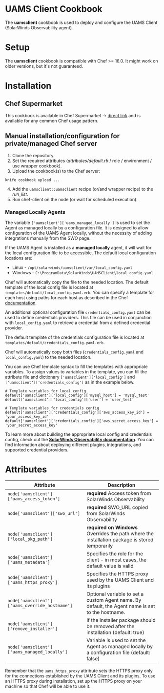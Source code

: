 # UAMS Client Cookbook

The **uamsclient** cookbook is used to deploy and configure the UAMS Client (SolarWinds Observability agent).

# Setup

The **uamsclient** cookbook is compatible with Chef >= 16.0. It might work on older versions, but it's not guaranteed.

# Installation
## Chef Supermarket

This cookbook is available in Chef Supermarket -> [direct link](https://supermarket.chef.io/cookbooks/uamsclient) and is available for any common Chef usage pattern.

## Manual installation/configuration for private/managed Chef server
1. Clone the repository.
2. Set the required attributes (*attributes/default.rb* / role / environment / use wrapper cookbook).
3. Upload the cookbook(s) to the Chef server:
```
knife cookbook upload ...
```
4. Add the `uamsclient::uamsclient` recipe (or/and wrapper recipe) to the *run_list*.
5. Run chef-client on the node (or wait for scheduled execution).

### Managed Locally Agents
The variable `['uamsclient']['uams_managed_locally']` is used to set the Agent as managed locally by a configuration file. It is designed to allow configuration of the UAMS Agent locally, without the necessity of adding integrations manually from the SWO page.

If the UAMS Agent is installed as a **managed locally** agent, it will wait for the local configuration file to be accessible. The default local configuration locations are:
- Linux - `/opt/solarwinds/uamsclient/var/local_config.yaml`
- Windows - `C:\ProgramData\SolarWinds\UAMSClient\local_config.yaml`

Chef will automatically copy the file to the needed location. 
The default template of the local config file is located at `templates/default/local_config.yaml.erb`.
You can specify a template for each host using paths for each host as described in the Chef [documentation](https://docs.chef.io/resources/template/#template-specificity).

An additional optional configuration file `credentials_config.yaml` can be used to define credentials providers. This file can be used in conjunction with `local_config.yaml` to retrieve a credential from a defined credential provider.

The default template of the credentials configuration file is located at `templates/default/credentials_config.yaml.erb`.

Chef will automatically copy both files (`credentials_config.yaml` and `local_config.yaml`) to the needed location.

You can use Chef template syntax to fill the templates with appropriate variables.
To assign values to variables in the template, you can fill the attribute file and dictionary `['uamsclient']['local_config']` and `['uamsclient']['credentials_config']` as in the example below.
```
# Template variables for local config
default['uamsclient']['local_config']['mysql_host'] = 'mysql_test'
default['uamsclient']['local_config']['user'] = 'user_test'

# Template variables for credentials config
default['uamsclient']['credentials_config']['aws_access_key_id'] = 'your_access_key_id'
default['uamsclient']['credentials_config']['aws_secret_access_key'] = 'your_secret_access_key'
```
To learn more about building the appropriate local config and credentials config, check out the **[SolarWinds Observability documentation](https://documentation.solarwinds.com/en/success_center/observability/default.htm#cshid=app-agent-local-config)**. You can find information about deploying different plugins, integrations, and supported credential providers.

# Attributes

| Attribute | Description                                                                                  |
| -------------------- |----------------------------------------------------------------------------------------------|
| `node['uamsclient']['uams_access_token']` | **required** Access token from SolarWinds Observability                                      |
| `node['uamsclient']['swo_url']` | **required** SWO_URL copied from SolarWinds Observability                                    |
| `node['uamsclient']['local_pkg_path']` | **required on Windows** Overrides the path where the installation package is stored temporarily      |
| `node['uamsclient']['uams_metadata']` | Specifies the role for the client - in most cases, the default value is valid                     |
| `node['uamsclient']['uams_https_proxy']` | Specifies the HTTPS proxy used by the UAMS Client and its plugins                                |
| `node['uamsclient']['uams_override_hostname']` | Optional variable to set a custom Agent name. By default, the Agent name is set to the hostname. |
| `node['uamsclient']['remove_installer']` | If the installer package should be removed after the installation (default: true)                |
| `node['uamsclient']['uams_managed_locally']` | Variable is used to set the Agent as managed locally by a configuration file (default: false)      |

Remember that the `uams_https_proxy` attribute sets the HTTPS proxy only for the connections established by the UAMS Client and its plugins. To use an HTTPS proxy during installation, set up the HTTPS proxy on your machine so that Chef will be able to use it.